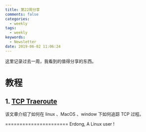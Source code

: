 ```yaml
---
title: 第22周分享
comments: false
categories:
  - weekly
tags:
  - weekly
keywords:
  - Newsletter
date: 2019-06-02 11:06:24
---
```



这里记录过去一周，我看到的值得分享的东西。
<!--more-->



# 教程

## 1. [TCP Traeroute](https://support.opendns.com/hc/en-us/articles/227989007-How-to-Running-a-TCP-Traceroute)

该文章介绍了如何在 linux 、MacOS 、window 下如何追踪 TCP 过程。

======================
Erdong, A Linux user !
